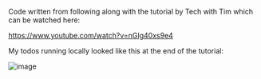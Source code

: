 Code written from following along with the tutorial by Tech with Tim which can be watched here:

https://www.youtube.com/watch?v=nGIg40xs9e4

My todos running locally looked like this at the end of the tutorial:


![image](https://github.com/flammulation/django-tutorial/assets/25512443/c31d8ce8-9500-4398-80d4-d956b9b374cf)
